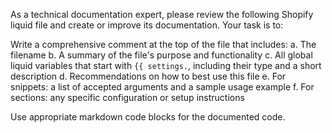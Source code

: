 As a technical documentation expert, please review the following Shopify liquid file and create or improve its documentation. Your task is to:

Write a comprehensive comment at the top of the file that includes:
   a. The filename
   b. A summary of the file's purpose and functionality 
   c. All global liquid variables that start with `{{ settings.`, including their type and a short description
   d. Recommendations on how to best use this file
   e. For snippets: a list of accepted arguments and a sample usage example 
   f. For sections: any specific configuration or setup instructions

Use appropriate markdown code blocks for the documented code.